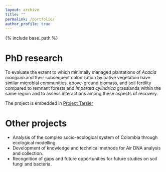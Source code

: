 ```yaml
---
layout: archive
title: ""
permalink: /portfolio/
author_profile: true
---
```


{% include base_path %}

PhD research
======
To evaluate the extent to which minimally managed plantations of _Acacia mangium_ and their 
subsequent colonization by native vegetation have similar microbial communities, above-ground 
biomass, and soil fertility compared to remnant forests and _Imperata cylindrica_ grasslands within the 
same region and to assess interactions among these aspects of recovery.

The project is embedded in [Project Tarsier](https://www.usc.edu.au/research/forest-research-institute/project-tarsier) 

Other projects
====
- Analysis of the complex socio-ecological system of Colombia through ecological modelling.
- Development of knowledge and technical methods for Air DNA analysis and collection.
- Recognition of gaps and future opportunities for future studies on soil fungi and bacteria.

